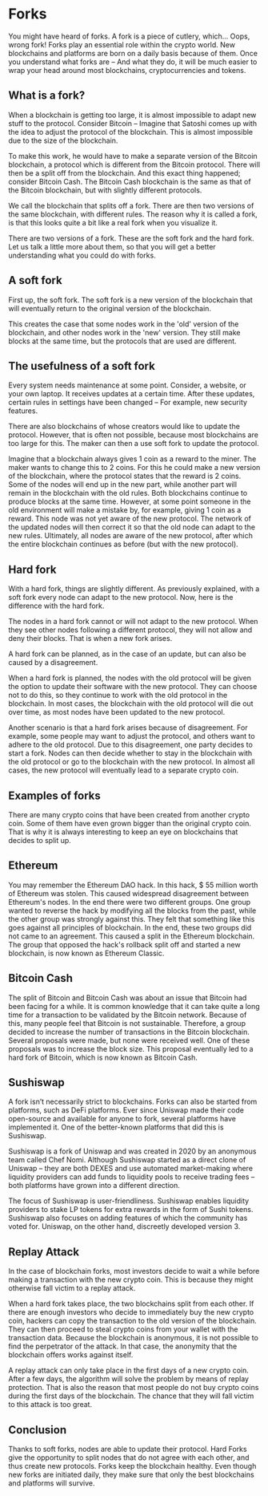 # Forks

You might have heard of forks. A fork is a piece of cutlery, which... Oops, wrong fork! Forks play an essential role within the crypto world. New blockchains and platforms are born on a daily basis because of them. Once you understand what forks are – And what they do, it will be much easier to wrap your head around most blockchains, cryptocurrencies and tokens.

## What is a fork?

When a blockchain is getting too large, it is almost impossible to adapt new stuff to the protocol. Consider Bitcoin – Imagine that Satoshi comes up with the idea to adjust the protocol of the blockchain. This is almost impossible due to the size of the blockchain.

To make this work, he would have to make a separate version of the Bitcoin blockchain, a protocol which is different from the Bitcoin protocol. There will then be a split off from the blockchain. And this exact thing happened; consider Bitcoin Cash. The Bitcoin Cash blockchain is the same as that of the Bitcoin blockchain, but with slightly different protocols.

We call the blockchain that splits off a fork. There are then two versions of the same blockchain, with different rules. The reason why it is called a fork, is that this looks quite a bit like a real fork when you visualize it.

There are two versions of a fork. These are the soft fork and the hard fork. Let us talk a little more about them, so that you will get a better understanding what you could do with forks.

## A soft fork

First up, the soft fork. The soft fork is a new version of the blockchain that will eventually return to the original version of the blockchain.

This creates the case that some nodes work in the 'old' version of the blockchain, and other nodes work in the 'new' version. They still make blocks at the same time, but the protocols that are used are different.

## The usefulness of a soft fork

Every system needs maintenance at some point. Consider, a website, or your own laptop. It receives updates at a certain time. After these updates, certain rules in settings have been changed – For example, new security features.

There are also blockchains of whose creators would like to update the protocol. However, that is often not possible, because most blockchains are too large for this. The maker can then a use soft fork to update the protocol.

Imagine that a blockchain always gives 1 coin as a reward to the miner. The maker wants to change this to 2 coins. For this he could make a new version of the blockchain, where the protocol states that the reward is 2 coins. Some of the nodes will end up in the new part, while another part will remain in the blockchain with the old rules. Both blockchains continue to produce blocks at the same time. However, at some point someone in the old environment will make a mistake by, for example, giving 1 coin as a reward. This node was not yet aware of the new protocol. The network of the updated nodes will then correct it so that the old node can adapt to the new rules. Ultimately, all nodes are aware of the new protocol, after which the entire blockchain continues as before (but with the new protocol).

## Hard fork

With a hard fork, things are slightly different. As previously explained, with a soft fork every node can adapt to the new protocol. Now, here is the difference with the hard fork.

The nodes in a hard fork cannot or will not adapt to the new protocol. When they see other nodes following a different protocol, they will not allow and deny their blocks. That is when a new fork arises.

A hard fork can be planned, as in the case of an update, but can also be caused by a disagreement.

When a hard fork is planned, the nodes with the old protocol will be given the option to update their software with the new protocol. They can choose not to do this, so they continue to work with the old protocol in the blockchain. In most cases, the blockchain with the old protocol will die out over time, as most nodes have been updated to the new protocol.

Another scenario is that a hard fork arises because of disagreement. For example, some people may want to adjust the protocol, and others want to adhere to the old protocol. Due to this disagreement, one party decides to start a fork. Nodes can then decide whether to stay in the blockchain with the old protocol or go to the blockchain with the new protocol. In almost all cases, the new protocol will eventually lead to a separate crypto coin.

## Examples of forks

There are many crypto coins that have been created from another crypto coin. Some of them have even grown bigger than the original crypto coin. That is why it is always interesting to keep an eye on blockchains that decides to split up.

## Ethereum

You may remember the Ethereum DAO hack. In this hack, $ 55 million worth of Ethereum was stolen. This caused widespread disagreement between Ethereum's nodes. In the end there were two different groups. One group wanted to reverse the hack by modifying all the blocks from the past, while the other group was strongly against this. They felt that something like this goes against all principles of blockchain. In the end, these two groups did not came to an agreement. This caused a split in the Ethereum blockchain. The group that opposed the hack's rollback split off and started a new blockchain, is now known as Ethereum Classic.

## Bitcoin Cash

The split of Bitcoin and Bitcoin Cash was about an issue that Bitcoin had been facing for a while. It is common knowledge that it can take quite a long time for a transaction to be validated by the Bitcoin network. Because of this, many people feel that Bitcoin is not sustainable. Therefore, a group decided to increase the number of transactions in the Bitcoin blockchain. Several proposals were made, but none were received well. One of these proposals was to increase the block size. This proposal eventually led to a hard fork of Bitcoin, which is now known as Bitcoin Cash.

## Sushiswap

A fork isn’t necessarily strict to blockchains. Forks can also be started from platforms, such as DeFi platforms. Ever since Uniswap made their code open-source and available for anyone to fork, several platforms have implemented it. One of the better-known platforms that did this is Sushiswap.

Sushiswap is a fork of Uniswap and was created in 2020 by an anonymous team called Chef Nomi. Although Sushiswap started as a direct clone of Uniswap – they are both DEXES and use automated market-making where liquidity providers can add funds to liquidity pools to receive trading fees – both platforms have grown into a different direction.

The focus of Sushiswap is user-friendliness. Sushiswap enables liquidity providers to stake LP tokens for extra rewards in the form of Sushi tokens. Sushiswap also focuses on adding features of which the community has voted for. Uniswap, on the other hand, discreetly developed version 3.

## Replay Attack

In the case of blockchain forks, most investors decide to wait a while before making a transaction with the new crypto coin. This is because they might otherwise fall victim to a replay attack.

When a hard fork takes place, the two blockchains split from each other. If there are enough investors who decide to immediately buy the new crypto coin, hackers can copy the transaction to the old version of the blockchain. They can then proceed to steal crypto coins from your wallet with the transaction data. Because the blockchain is anonymous, it is not possible to find the perpetrator of the attack. In that case, the anonymity that the blockchain offers works against itself.

A replay attack can only take place in the first days of a new crypto coin. After a few days, the algorithm will solve the problem by means of replay protection. That is also the reason that most people do not buy crypto coins during the first days of the blockchain. The chance that they will fall victim to this attack is too great.

## Conclusion

Thanks to soft forks, nodes are able to update their protocol. Hard Forks give the opportunity to split nodes that do not agree with each other, and thus create new protocols. Forks keep the blockchain healthy. Even though new forks are initiated daily, they make sure that only the best blockchains and platforms will survive.
